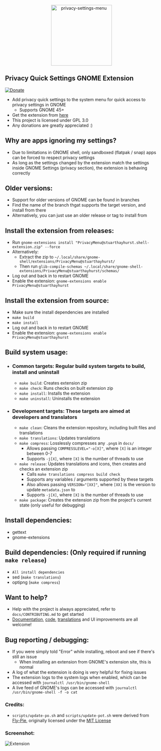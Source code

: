 <p align="center">
  <img src="https://github.com/stuarthayhurst/privacy-menu-extension/raw/master/docs/icon.svg" alt="privacy-settings-menu" width="200px">
</p>

## Privacy Quick Settings GNOME Extension
[![Donate](https://img.shields.io/badge/Donate-PayPal-green.svg)](https://www.paypal.com/donate?hosted_button_id=G2REEPPNZK9GN)
  - Add privacy quick settings to the system menu for quick access to privacy settings in GNOME
    - Supports GNOME 45+
  - Get the extension from [here](https://extensions.gnome.org/extension/4491/privacy-settings-menu/)
  - This project is licensed under GPL 3.0
  - Any donations are greatly appreciated :)

## Why are apps ignoring my settings?
 - Due to limitations in GNOME shell, only sandboxed (flatpak / snap) apps can be forced to respect privacy settings
 - As long as the settings changed by the extension match the settings inside GNOME Settings (privacy section), the extension is behaving correctly

## Older versions:
  - Support for older versions of GNOME can be found in branches
  - Find the name of the branch thgat supports the target version, and install from there
  - Alternatively, you can just use an older release or tag to install from

## Install the extension from releases:
  - Run `gnome-extensions install "PrivacyMenu@stuarthayhurst.shell-extension.zip" --force`
  - Alternatively:
    - Extract the zip to `~/.local/share/gnome-shell/extensions/PrivacyMenu@stuarthayhurst/`
    - Then run `glib-compile-schemas ~/.local/share/gnome-shell-extensions/PrivacyMenu@stuarthayhurst/schemas/`
  - Log out and back in to restart GNOME
  - Enable the extension: `gnome-extensions enable PrivacyMenu@stuarthayhurst`

## Install the extension from source:
  - Make sure the install dependencies are installed
  - `make build`
  - `make install`
  - Log out and back in to restart GNOME
  - Enable the extension: `gnome-extensions enable PrivacyMenu@stuarthayhurst`

## Build system usage:
  - ### Common targets: Regular build system targets to build, install and uninstall
    - `make build`: Creates extension zip
    - `make check`: Runs checks on built extension zip
    - `make install`: Installs the extension
    - `make uninstall`: Uninstalls the extension
  - ### Development targets: These targets are aimed at developers and translators
    - `make clean`: Cleans the extension repository, including built files and translations
    - `make translations`: Updates translations
    - `make compress`: Losslessly compresses any `.png`s in `docs/`
      - Allows passing `COMPRESSLEVEL="-o[X]"`, where `[X]` is an integer between 0-7
      - Supports `-j[X]`, where `[X]` is the number of threads to use
    - `make release`: Updates translations and icons, then creates and checks an extension zip
      - Calls `make translations compress build check`
      - Supports any variables / arguments supported by these targets
      - Also allows passing `VERSION="[XX]"`, where `[XX]` is the version to update `metadata.json` to
      - Supports `-j[X]`, where `[X]` is the number of threads to use
    - `make package`: Creates the extension zip from the project's current state (only useful for debugging)

## Install dependencies:
  - gettext
  - gnome-extensions

## Build dependencies: (Only required if running `make release`)
  - `All install dependencies`
  - sed (`make translations`)
  - optipng (`make compress`)

## Want to help?
  - Help with the project is always appreciated, refer to `docs/CONTRIBUTING.md` to get started
  - [Documentation](docs/CONTRIBUTING.md#documentation-changes), [code](docs/CONTRIBUTING.md#code-changes), [translations](docs/CONTRIBUTING.md#translations) and UI improvements are all welcome!

## Bug reporting / debugging:
  - If you were simply told "Error" while installing, reboot and see if there's still an issue
    - When installing an extension from GNOME's extension site, this is normal
  - A log of what the extension is doing is very helpful for fixing issues
  - The extension logs to the system logs when enabled, which can be accessed with `journalctl /usr/bin/gnome-shell`
  - A live feed of GNOME's logs can be accessed with `journalctl /usr/bin/gnome-shell -f -o cat`

### Credits:
  - `scripts/update-po.sh` and `scripts/update-pot.sh` were derived from [Fly-Pie](https://github.com/Schneegans/Fly-Pie), originally licensed under the [MIT License](https://github.com/Schneegans/Fly-Pie/blob/develop/LICENSE)

### Screenshot:
![Extension](docs/screenshot.png)
